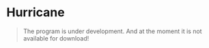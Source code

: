 # Hurricane
> The program is under development. And at the moment it is not available for download!

